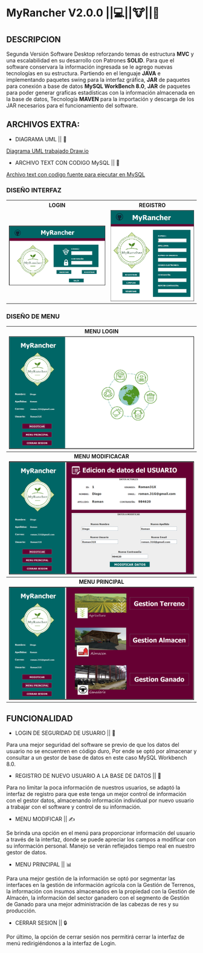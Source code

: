 # __MyRancher V2.0.0__ ||:computer:||:cow:||:tractor:

## DESCRIPCION

Segunda Versión Software Desktop reforzando temas de estructura __MVC__ y una escalabilidad en 
su desarrollo con Patrones __SOLID__. Para que el software conservara la información ingresada 
se le agrego nuevas tecnologías en su estructura. Partiendo en el lenguaje __JAVA__ e implementando 
paquetes swing para la interfaz gráfica, __JAR__ de paquetes para conexión a base de datos 
__MySQL WorkBench 8.0__, __JAR__ de paquetes para poder generar graficas estadísticas con la 
información almacenada en la base de datos, Tecnología __MAVEN__ para la importación y descarga 
de los JAR necesarios para el funcionamiento del software. 

## ARCHIVOS EXTRA:

* DIAGRAMA UML || :book:

<a href="https://github.com/Roman31X/MyRancherMVN/tree/master/src/main/resources/DiagramaUML" >Diagrama UML trabajado Draw.io</a>

* ARCHIVO TEXT CON CODIGO MySQL || :book:

<a href="https://github.com/Roman31X/MyRancherMVN/tree/master/src/main/resources/ArchivoMySQL" >Archivo text con codigo fuente para ejecutar en MySQL</a>


### DISEÑO INTERFAZ 

<di>
<table>
<tr>
<th>LOGIN</th>
<th>REGISTRO</th>
</tr>
<tr>
<td><img src="https://github.com/Roman31X/MyRancherMVN/blob/master/src/main/resources/Capturas_Aplicacion/Login.png" />
</td></td>
<td><img src="https://github.com/Roman31X/MyRancherMVN/blob/master/src/main/resources/Capturas_Aplicacion/Registro.png" /></td>
</tr>
</table>
</div>

### DISEÑO DE MENU

<div align="center" valign="middle" >
<table>
<tr>
<th>MENU LOGIN</th>
</tr>
<tr>
<td><img width="800" heigth="400" src="https://github.com/Roman31X/MyRancherMVN/blob/master/src/main/resources/Capturas_Aplicacion/MenuInicio.png" /></td>
</tr>
<tr>
<th>MENU MODIFICACAR</th>
</tr>
<tr>
<td><img width="800" heigth="400" src="https://github.com/Roman31X/MyRancherMVN/blob/master/src/main/resources/Capturas_Aplicacion/MenuModificar.png" /></td>
</tr>
<tr>
<th>MENU PRINCIPAL</th>
</tr>
<tr>
<td><img width="800" heigth="400" src="https://github.com/Roman31X/MyRancherMVN/blob/master/src/main/resources/Capturas_Aplicacion/MenuPricipalInterfaces.png" /></td>
</tr>
</table>
</div>

## FUNCIONALIDAD

* LOGIN DE SEGURIDAD DE USUARIO || :closed_lock_with_key:

Para  una mejor seguridad del software se previo de que los datos del usuario no se encuentren en código duro, Por ende se optó por almacenar y 
consultar a un gestor de base de datos en este caso MySQL Workbench 8.0.

* REGISTRO DE NUEVO USUARIO A LA BASE DE DATOS || :memo:

Para no limitar la poca información de nuestros usuarios, se adaptó la interfaz de registro para que este tenga  un mejor control de información 
con el gestor datos, almacenando información individual por nuevo usuario a trabajar con el software y control de su información.

* MENU MODIFICAR || :writing_hand:

Se brinda una opción en el menú para proporcionar información del usuario a través de la interfaz, donde se puede apreciar los campos a modificar
 con su información personal. Manejo se verán reflejados tiempo real en nuestro gestor de datos. 

* MENU PRINCIPAL || :bar_chart:

Para  una mejor gestión de la información se optó por segmentar las interfaces en la gestión de información agrícola con la Gestión de Terrenos, 
la información con insumos almacenados en la propiedad con la Gestión de Almacén, la información del sector ganadero con el segmento de Gestión 
de Ganado para una mejor administración de las cabezas de res y su producción.

* CERRAR SESION || :lock:

Por último, la opción de cerrar sesión nos permitirá cerrar la interfaz de menú redirigiéndonos a la interfaz de Login.
